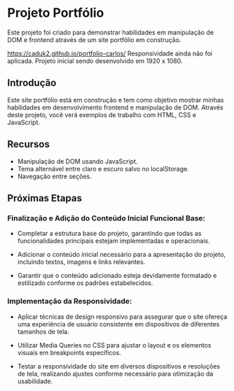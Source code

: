 # Projeto Portfólio

Este projeto foi criado para demonstrar habilidades em manipulação de DOM e frontend através de um site portfólio em construção.

https://caduk2.github.io/portfolio-carlos/
Responsividade ainda não foi aplicada.
Projeto inicial sendo desenvolvido em 1920 x 1080.

## Introdução

Este site portfólio está em construção e tem como objetivo mostrar minhas habilidades em desenvolvimento frontend e manipulação de DOM. Através deste projeto, você verá exemplos de trabalho com HTML, CSS e JavaScript.

## Recursos

- Manipulação de DOM usando JavaScript.
- Tema alternável entre claro e escuro salvo no localStorage.
- Navegação entre seções.


## Próximas Etapas
### Finalização e Adição do Conteúdo Inicial Funcional Base:

- Completar a estrutura base do projeto, garantindo que todas as funcionalidades principais estejam implementadas e operacionais.

- Adicionar o conteúdo inicial necessário para a apresentação do projeto, incluindo textos, imagens e links relevantes.

- Garantir que o conteúdo adicionado esteja devidamente formatado e estilizado conforme os padrões estabelecidos.

### Implementação da Responsividade:

- Aplicar técnicas de design responsivo para assegurar que o site ofereça uma experiência de usuário consistente em dispositivos de diferentes tamanhos de tela.

- Utilizar Media Queries no CSS para ajustar o layout e os elementos visuais em breakpoints específicos.

- Testar a responsividade do site em diversos dispositivos e resoluções de tela, realizando ajustes conforme necessário para otimização da usabilidade.
